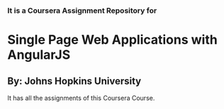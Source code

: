 <h3>It is a Coursera Assignment Repository for
<h1>Single Page Web Applications with AngularJS
<h2>By: Johns Hopkins University</h2>

It has all the assignments of this Coursera Course.
